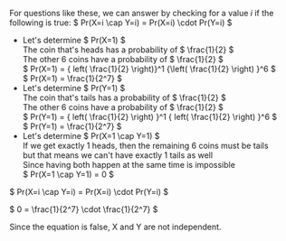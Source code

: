 For questions like these, we can answer by checking for a value $i$ if the following is true: $ Pr(X=i \cap Y=i) = Pr(X=i) \cdot Pr(Y=i) $

<ul>
    <li> Let's determine $ Pr(X=1) $ <br/> 
    The coin that's heads has a probability of $ \frac{1}{2} $ <br/> 
    The other 6 coins have a probability of $ \frac{1}{2} $ <br/> 
    $ Pr(X=1) = { left( \frac{1}{2} \right)}^1 {\left( \frac{1}{2} \right) }^6 $ <br/> 
    $ Pr(X=1) = \frac{1}{2^7} $
    <li> Let's determine $ Pr(Y=1) $ <br/> 
    The coin that's tails has a probability of $ \frac{1}{2} $ <br/> 
    The other 6 coins have a probability of $ \frac{1}{2} $ <br/> 
    $ Pr(Y=1) = { left( \frac{1}{2} \right) }^1 { left( \frac{1}{2} \right) }^6 $ <br/> 
    $ Pr(Y=1) = \frac{1}{2^7} $
    <li> Let's determine $ Pr(X=1 \cap Y=1) $ <br/> 
    If we get exactly 1 heads, then the remaining 6 coins must be tails <br/> 
    but that means we can't have exactly 1 tails as well <br/> 
    Since having both happen at the same time is impossible <br/> 
    $ Pr(X=1 \cap Y=1) = 0 $
</ul>

$ Pr(X=i \cap Y=i) = Pr(X=i) \cdot Pr(Y=i) $

$ 0 = \frac{1}{2^7} \cdot \frac{1}{2^7} $

Since the equation is false, X and Y are not independent.
